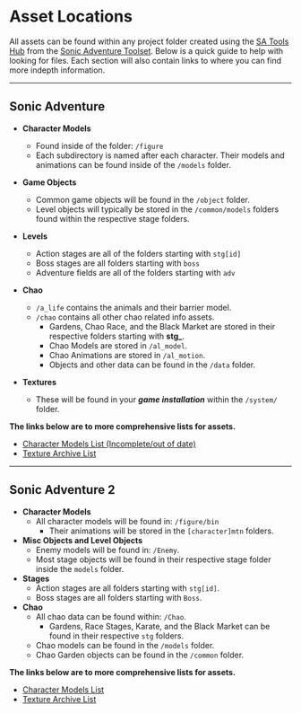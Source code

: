 # Asset Locations

All assets can be found within any project folder created using the [SA Tools Hub](https://github.com/X-Hax/sa_tools/wiki/SA-Tools-Hub) from the [Sonic Adventure Toolset](https://github.com/X-Hax/sa_tools/wiki). Below is a quick guide to help with looking for files. Each section will also contain links to where you can find more indepth information.

---

## Sonic Adventure
- **Character Models**
	- Found inside of the folder: `/figure`
	- Each subdirectory is named after each character. Their models and animations can be found inside of the `/models` folder.
- **Game Objects**
	- Common game objects will be found in the `/object` folder.
	- Level objects will typically be stored in the `/common/models` folders found within the respective stage folders.
- **Levels**
	- Action stages are all of the folders starting with `stg[id]`
	- Boss stages are all folders starting with `boss`
	- Adventure fields are all of the folders starting with `adv`
- **Chao**
	- `/a_life` contains the animals and their barrier model.
	- `/chao` contains all other chao related info assets.
		- Gardens, Chao Race, and the Black Market are stored in their respective folders starting with **stg_**.
		- Chao Models are stored in `/al_model`.
		- Chao Animations are stored in `/al_motion`.
		- Objects and other data can be found in the `/data` folder.

- **Textures**
	- These will be found in your ***game installation*** within the `/system/` folder.

**The links below are to more comprehensive lists for assets.**

- [Character Models List (Incomplete/out of date)](http://info.sonicretro.org/SCHG:Sonic_Adventure_DX:_PC/CHRMODELS.DLL)
- [Texture Archive List](https://github.com/X-Hax/SADXModdingGuide/wiki/List-of-PVMs)

---

## Sonic Adventure 2
- **Character Models**
	- All character models will be found in: `/figure/bin`
		- Their animations will be stored in the `[character]mtn` folders.
- **Misc Objects and Level Objects**
	- Enemy models will be found in: `/Enemy`.
	- Most stage objects will be found in their respective stage folder inside the `models` folder.
- **Stages**
	- Action stages are all folders starting with `stg[id]`.
	- Boss stages are all folders starting with `Boss`.
- **Chao**
	- All chao data can be found within: `/Chao`.
		- Gardens, Race Stages, Karate, and the Black Market can be found in their respective `stg` folders.
	- Chao models can be found in the `/models` folder.
	- Chao Garden objects can be found in the `/common` folder.

**The links below are to more comprehensive lists for assets.**

- [Character Models List](http://info.sonicretro.org/SCHG:Sonic_Adventure_2/Model_Files)
- [Texture Archive List](http://info.sonicretro.org/SCHG:Sonic_Adventure_2/Textures)